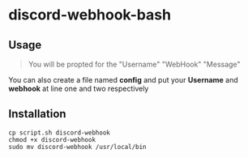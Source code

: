 # discord-webhook-bash

## Usage
>You will be propted for the "Username" "WebHook" "Message"

You can also create a file named **config** and put your __Username__ and __webhook__ at line one and two respectively

## Installation
```
cp script.sh discord-webhook
chmod +x discord-webhook
sudo mv discord-webhook /usr/local/bin
```
